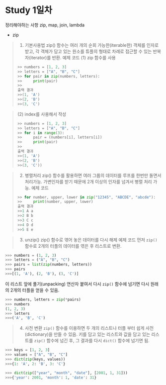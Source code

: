 # Study 1일차

정리해야하는 사항 
zip, map, join, lambda
- zip
>1. 기본사용법 
>zip() 함수는 여러 개의 순회 가능한(iterable한) 객체를 인자로 받고, 각 객체가 담고 있는 원소를 튜플의 형태로 차례로 접근할 수 있는 반복자(iterator)를 반환.
>예제 코드
>(1) zip 함수를 사용
>```py
>>> numbers = [1, 2, 3]
>>> letters = ["A", "B", "C"]
>>> for pair in zip(numbers, letters):
>>>     print(pair)
>>>
>출력 결과
>>>(1, 'A')
>>>(2, 'B')
>>>(3, 'C')

>(2) index를 사용해서 작성
>```py
>>> numbers = [1, 2, 3]
>>> letters = ["A", "B", "C"]
>>> for i in range(3):
>>>     pair = (numbers[i], letters[i])
>>>     print(pair)
>>>
>출력 결과
>>>(1, 'A')
>>>(2, 'B')
>>>(3, 'C'))

>2. 병렬처리
>zip() 함수를 활용하면 여러 그룹의 데이터를 루프를 한번만 돌면서 처리가능. 가변인자를 받기 때문에 2개 이상의 인자를 넘겨서 병렬 처리 가능.
>예제 코드
>```py
>>> for number, upper, lower in zip("12345", "ABCDE", "abcde"):
>>>     print(number, upper, lower)
>출력 결과
>>>1 A a
>>>2 B b
>>>3 C c
>>>4 D d
>>>5 E e

>3. unzip()
>zip() 함수로 엮어 놓은 데이터를 다시 해제
>예제 코드
>먼저  `zip()`  함수로 2개의 터플의 데이터를 엮은 후 리스트로 변환.

```py
>>> numbers = (1, 2, 3)
>>> letters = ("A", "B", "C")
>>> pairs = list(zip(numbers, letters))
>>> pairs
>>>[(1, 'A'), (2, 'B'), (3, 'C')]
```

이 리스트 앞에 풀기(unpacking) 연산자 붙여서 다시  `zip()`  함수에 넘기면 다시 원래의 2개의 터플을 얻을 수 있음.

```py
>>> numbers, letters = zip(*pairs)
>>> numbers
(1, 2, 3)
>>> letters
>>>('A', 'B', 'C')
```
>4.  사전 변환
> `zip()`  함수를 이용하면 두 개의 리스트나 터플 부터 쉽게 사전(dictionary)을 만들 수 있음. 키를 담고 있는 리스트와 값을 담고 있는 리스트를  `zip()`  함수에 넘긴 후, 그 결과를 다시  `dict()`  함수에 넘기면 됨.

```py
>>> keys = [1, 2, 3]
>>> values = ["A", "B", "C"]
>>> dict(zip(keys, values))
>>>{1: 'A', 2: 'B', 3: 'C'}
```


```py
>>> dict(zip(["year", "month", "date"], [2001, 1, 31]))
>>>{'year': 2001, 'month': 1, 'date': 31}
```

